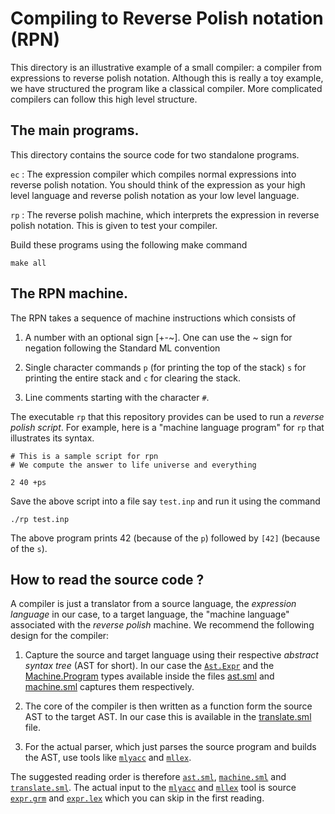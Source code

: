 # Compiling to Reverse Polish notation (RPN)


This directory is an illustrative example of a small compiler: a
compiler from expressions to reverse polish notation. Although this is
really a toy example, we have structured the program like a classical
compiler. More complicated compilers can follow this high level
structure.

## The main programs.

This directory contains the source code for two standalone programs.

`ec`
:   The expression compiler which compiles normal expressions into
    reverse polish notation. You should think of the expression as
    your high level language and reverse polish notation as your low
    level language.

`rp`
:   The reverse polish machine, which interprets the expression in
    reverse polish notation. This is given to test your compiler.

Build these programs using the following make command

```
make all
```

## The RPN machine.

The RPN takes a sequence of machine instructions which consists of

1. A number with an optional sign [+-~]. One can use the ~ sign for
   negation following the Standard ML convention

2. Single character commands `p` (for printing the top of the stack)
   `s` for printing the entire stack and `c` for clearing the stack.

3. Line comments starting with the character `#`.

The executable `rp` that this repository provides can be used to run a
_reverse polish script_. For example, here is a "machine language
program" for `rp` that illustrates its syntax.


```
# This is a sample script for rpn
# We compute the answer to life universe and everything

2 40 +ps

```

Save the above script into a file say `test.inp` and run it using the
command

```
./rp test.inp

```

The above program prints 42 (because of the `p`) followed by `[42]`
(because of the `s`).

## How to read the source code ?

A compiler is just a translator from a source language, the
_expression language_ in our case, to a target language, the "machine
language" associated with the _reverse polish_ machine. We recommend
the following design for the compiler:

1. Capture the source and target language using their respective
   _abstract syntax tree_ (AST for short). In our case the
   [`Ast.Expr`][ast] and the [Machine.Program][machine] types
   available inside the files [ast.sml][ast] and
   [machine.sml][machine] captures them respectively.

2. The core of the compiler is then written as a function form the
   source AST to the target AST. In our case this is available in the
   [translate.sml][translate] file.

3. For the actual parser, which just parses the source program and
   builds the AST, use tools like [`mlyacc`][mlyacc] and
   [`mllex`][mllex].

The suggested reading order is therefore [`ast.sml`][ast],
[`machine.sml`][machine] and [`translate.sml`][translate]. The actual
input to the [`mlyacc`][mlyacc] and [`mllex`][mllex] tool is source
[`expr.grm`][expr.grm] and [`expr.lex`][expr.lex] which you can skip
in the first reading.


[ast]: <src/master/reverse-polish/ast.sml>
[machine]: <src/master/reverse-polish/ast.sml>
[translate]: <src/master/reverse-polish/ast.sml>
[expr.grm]: <src/master/reverse-polish/expr.grm>
[expr.lex]: <src/master/reverse-polish/expr.lex>
[mlyacc]: <http://mlton.org/MLYacc>
[mllex]: <http://mlton.org/MLLex>
